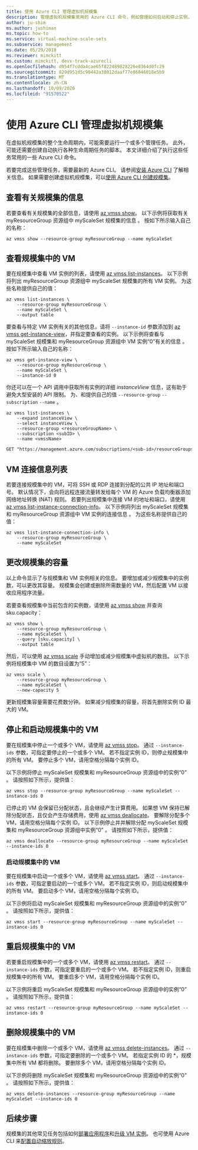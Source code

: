 ```yaml
---
title: 使用 Azure CLI 管理虚拟机规模集
description: 管理虚拟机规模集常用的 Azure CLI 命令，例如管理如何启动和停止实例，或更改规模集容量。
author: ju-shim
ms.author: jushiman
ms.topic: how-to
ms.service: virtual-machine-scale-sets
ms.subservice: management
ms.date: 05/29/2018
ms.reviewer: mimckitt
ms.custom: mimckitt, devx-track-azurecli
ms.openlocfilehash: d954f7cdda4cae65f822489828226e0364d0fc29
ms.sourcegitcommit: 829d951d5c90442a38012daaf77e86046018e5b9
ms.translationtype: MT
ms.contentlocale: zh-CN
ms.lasthandoff: 10/09/2020
ms.locfileid: "91570522"
---
```

# <a name="manage-a-virtual-machine-scale-set-with-the-azure-cli"></a>使用 Azure CLI 管理虚拟机规模集
在虚拟机规模集的整个生命周期内，可能需要运行一个或多个管理任务。 此外，可能还需要创建自动执行各种生命周期任务的脚本。 本文详细介绍了执行这些任务常用的一些 Azure CLI 命令。

若要完成这些管理任务，需要最新的 Azure CLI。 请参阅[安装 Azure CLI](/cli/azure/install-azure-cli) 了解相关信息。 如果需要创建虚拟机规模集，可以[使用 Azure CLI 创建规模集](quick-create-cli.md)。


## <a name="view-information-about-a-scale-set"></a>查看有关规模集的信息
若要查看有关规模集的全部信息，请使用 [az vmss show](/cli/azure/vmss)。 以下示例将获取有关 myResourceGroup 资源组中 myScaleSet 规模集的信息 。 按如下所示输入自己的名称：

```azurecli
az vmss show --resource-group myResourceGroup --name myScaleSet
```


## <a name="view-vms-in-a-scale-set"></a>查看规模集中的 VM
要在规模集中查看 VM 实例的列表，请使用 [az vmss list-instances](/cli/azure/vmss)。 以下示例将列出 myResourceGroup 资源组中 myScaleSet 规模集的所有 VM 实例。 为这些名称提供自己的值：

```azurecli
az vmss list-instances \
    --resource-group myResourceGroup \
    --name myScaleSet \
    --output table
```

要查看与特定 VM 实例有关的其他信息，请将 `--instance-id` 参数添加到 [az vmss get-instance-view](/cli/azure/vmss)，并指定要查看的实例。 以下示例将查看与 myScaleSet 规模集和 myResourceGroup 资源组中 VM 实例“0”有关的信息  。 按如下所示输入自己的名称：

```azurecli
az vmss get-instance-view \
    --resource-group myResourceGroup \
    --name myScaleSet \
    --instance-id 0
```

你还可以在一个 API 调用中获取所有实例的详细 *instanceView* 信息，这有助于避免大型安装的 API 限制。 为、和提供自己的值 `--resource-group` `--subscription` `--name` 。

```azurecli
az vmss list-instances \
    --expand instanceView \
    --select instanceView \
    --resource-group <resourceGroupName> \
    --subscription <subID> \
    --name <vmssName>
```

```rest
GET "https://management.azure.com/subscriptions/<sub-id>/resourceGroups/<resourceGroupName>/providers/Microsoft.Compute/virtualMachineScaleSets/<VMSSName>/virtualMachines?api-version=2019-03-01&%24expand=instanceView"
```

## <a name="list-connection-information-for-vms"></a>VM 连接信息列表
若要连接规模集中的 VM，可将 SSH 或 RDP 连接到分配的公共 IP 地址和端口号。 默认情况下，会向将远程连接流量转发给每个 VM 的 Azure 负载均衡器添加网络地址转换 (NAT) 规则。 若要列出规模集中连接 VM 的地址和端口，请使用 [az vmss list-instance-connection-info](/cli/azure/vmss)。 以下示例将列出 myScaleSet 规模集和 myResourceGroup 资源组中 VM 实例的连接信息 。 为这些名称提供自己的值：

```azurecli
az vmss list-instance-connection-info \
    --resource-group myResourceGroup \
    --name myScaleSet
```


## <a name="change-the-capacity-of-a-scale-set"></a>更改规模集的容量
以上命令显示了与规模集和 VM 实例相关的信息。 要增加或减少规模集中的实例数，可以更改其容量。 规模集会创建或删除所需数量的 VM，然后配置 VM 以接收应用程序流量。

若要查看规模集中当前包含的实例数，请使用 [az vmss show](/cli/azure/vmss) 并查询 sku.capacity：

```azurecli
az vmss show \
    --resource-group myResourceGroup \
    --name myScaleSet \
    --query [sku.capacity] \
    --output table
```

然后，可以使用 [az vmss scale](/cli/azure/vmss) 手动增加或减少规模集中虚拟机的数目。 以下示例将规模集中 VM 的数目设置为“5”：

```azurecli
az vmss scale \
    --resource-group myResourceGroup \
    --name myScaleSet \
    --new-capacity 5
```

更新规模集容量需要花费数分钟。 如果减少规模集的容量，将首先删除实例 ID 最大的 VM。


## <a name="stop-and-start-vms-in-a-scale-set"></a>停止和启动规模集中的 VM
要在规模集中停止一个或多个 VM，请使用 [az vmss stop](/cli/azure/vmss#az-vmss-stop)。 通过 `--instance-ids` 参数，可指定要停止的一个或多个 VM。 若不指定实例 ID，则停止规模集中的所有 VM。 要停止多个 VM，请用空格分隔每个实例 ID。

以下示例将停止 myScaleSet 规模集和 myResourceGroup 资源组中的实例“0”  。 请按照如下所示，提供值：

```azurecli
az vmss stop --resource-group myResourceGroup --name myScaleSet --instance-ids 0
```

已停止的 VM 会保留已分配状态，且会继续产生计算费用。 如果想 VM 保持已解除分配状态，且仅会产生存储费用，使用 [az vmss deallocate](/cli/azure/vmss)。 要解除分配多个 VM，请用空格分隔每个实例 ID。 以下示例停止并并解除分配 myScaleSet 规模集和 myResourceGroup 资源组中实例“0”  。 请按照如下所示，提供值：

```azurecli
az vmss deallocate --resource-group myResourceGroup --name myScaleSet --instance-ids 0
```


### <a name="start-vms-in-a-scale-set"></a>启动规模集中的 VM
要在规模集中启动一个或多个 VM，请使用 [az vmss start](/cli/azure/vmss)。 通过 `--instance-ids` 参数，可指定要启动的一个或多个 VM。 若不指定实例 ID，则启动规模集中的所有 VM。 要启动多个 VM，请用空格分隔每个实例 ID。

以下示例将启动 myScaleSet 规模集和 myResourceGroup 资源组中的实例“0”  。 请按照如下所示，提供值：

```azurecli
az vmss start --resource-group myResourceGroup --name myScaleSet --instance-ids 0
```


## <a name="restart-vms-in-a-scale-set"></a>重启规模集中的 VM
若要重启规模集中的一个或多个 VM，请使用 [az vmss restart](/cli/azure/vmss)。 通过 `--instance-ids` 参数，可指定要重启的一个或多个 VM。 若不指定实例 ID，则重启规模集中的所有 VM。 要重启多个 VM，请用空格分隔每个实例 ID。

以下示例将重启 myScaleSet 规模集和 myResourceGroup 资源组中的实例“0”  。 请按照如下所示，提供值：

```azurecli
az vmss restart --resource-group myResourceGroup --name myScaleSet --instance-ids 0
```


## <a name="remove-vms-from-a-scale-set"></a>删除规模集中的 VM
要在规模集中删除一个或多个 VM，请使用 [az vmss delete-instances](/cli/azure/vmss)。 通过 `--instance-ids` 参数，可指定要删除的一个或多个 VM。 若指定实例 ID 的 *，规模集中所有 VM 都将删除。 要删除多个 VM，请用空格分隔每个实例 ID。

以下示例将删除 myScaleSet 规模集和 myResourceGroup 资源组中的实例“0”  。 请按照如下所示，提供值：

```azurecli
az vmss delete-instances --resource-group myResourceGroup --name myScaleSet --instance-ids 0
```


## <a name="next-steps"></a>后续步骤
规模集的其他常见任务包括如何[部署应用程序](virtual-machine-scale-sets-deploy-app.md)和[升级 VM 实例](virtual-machine-scale-sets-upgrade-scale-set.md)。 也可使用 Azure CLI 来[配置自动缩放规则](virtual-machine-scale-sets-autoscale-overview.md)。
